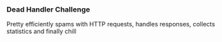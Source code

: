 ### Dead Handler Challenge

Pretty efficiently spams with HTTP requests, handles responses, collects statistics and finally chill